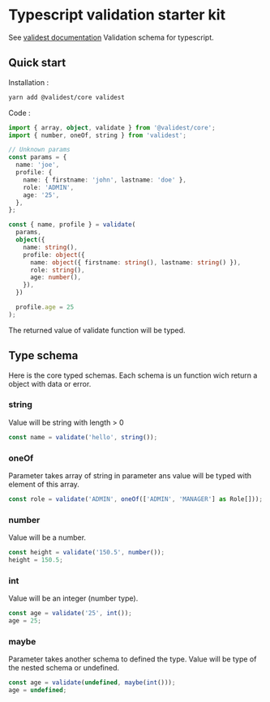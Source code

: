 # Typescript validation starter kit

See [validest documentation](https://validest.dev)
Validation schema for typescript.

## Quick start

Installation :

```sh
yarn add @validest/core validest
```

Code :

```ts
import { array, object, validate } from '@validest/core';
import { number, oneOf, string } from 'validest';

// Unknown params
const params = {
  name: 'joe',
  profile: {
    name: { firstname: 'john', lastname: 'doe' },
    role: 'ADMIN',
    age: '25',
  },
};

const { name, profile } = validate(
  params,
  object({
    name: string(),
    profile: object({
      name: object({ firstname: string(), lastname: string() }),
      role: string(),
      age: number(),
    }),
  })

  profile.age = 25
);
```

The returned value of validate function will be typed.

## Type schema

Here is the core typed schemas. Each schema is un function wich return a object with data or error.

### string

Value will be string with length > 0

```ts
const name = validate('hello', string());
```

### oneOf

Parameter takes array of string in parameter ans value will be typed with element of this array.

```ts
const role = validate('ADMIN', oneOf(['ADMIN', 'MANAGER'] as Role[]));
```

### number

Value will be a number.

```ts
const height = validate('150.5', number());
height = 150.5;
```

### int

Value will be an integer (number type).

```ts
const age = validate('25', int());
age = 25;
```

### maybe

Parameter takes another schema to defined the type. Value will be type of the nested schema or undefined.

```ts
const age = validate(undefined, maybe(int()));
age = undefined;
```
